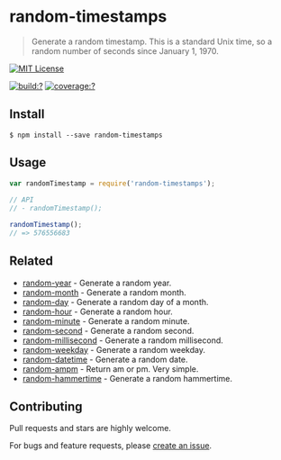 # random-timestamps

> Generate a random timestamp. This is a standard Unix time, so a random number of seconds since January 1, 1970.
  
[![MIT License](https://img.shields.io/badge/license-MIT_License-green.svg?style=flat-square)](https://github.com/mock-end/random-timestamps/blob/master/LICENSE)
  
[![build:?](https://img.shields.io/travis/mock-end/random-timestamps/master.svg?style=flat-square)](https://travis-ci.org/mock-end/random-timestamps)
[![coverage:?](https://img.shields.io/coveralls/mock-end/random-timestamps/master.svg?style=flat-square)](https://coveralls.io/github/mock-end/random-timestamps)
  
  
## Install
  
```
$ npm install --save random-timestamps 
```
  
## Usage
  
```js
var randomTimestamp = require('random-timestamps');
  
// API
// - randomTimestamp();

randomTimestamp();
// => 576556683
```

## Related

- [random-year](https://github.com/mock-end/random-year) - Generate a random year.
- [random-month](https://github.com/mock-end/random-month) - Generate a random month.
- [random-day](https://github.com/mock-end/random-day) - Generate a random day of a month.
- [random-hour](https://github.com/mock-end/random-hour) - Generate a random hour.
- [random-minute](https://github.com/mock-end/random-minute) - Generate a random minute.
- [random-second](https://github.com/mock-end/random-second) - Generate a random second.
- [random-millisecond](https://github.com/mock-end/random-millisecond) - Generate a random millisecond.
- [random-weekday](https://github.com/mock-end/random-weekday) - Generate a random weekday.
- [random-datetime](https://github.com/mock-end/random-datetime) - Generate a random date. 
- [random-ampm](https://github.com/mock-end/random-ampm) - Return am or pm. Very simple.
- [random-hammertime](https://github.com/mock-end/random-hammertime) - Generate a random hammertime. 
  
## Contributing
  
Pull requests and stars are highly welcome.
  
For bugs and feature requests, please [create an issue](https://github.com/mock-end/random-timestamps/issues/new).

